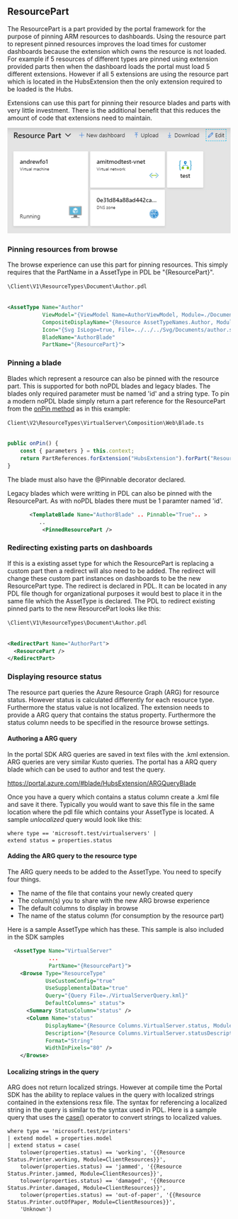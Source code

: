<a name="resourcepart"></a>
## ResourcePart

The ResourcePart is a part provided by the portal framework for the purpose of pinning ARM resources to dashboards.  Using the resource part to represent pinned resources improves the load times for customer dashboards because the extension which owns the resource is not loaded. For example if 5 resources of different types are pinned using extension provided parts then when the dashboard loads the portal must load 5 different extensions.   However if all 5 extensions are using the resource part which is located in the HubsExtension then the only extension required to be loaded is the Hubs.  

Extensions can use this part for pinning their resource blades and parts with very little investment. There is the additional benefit that this reduces the amount of code that extensions need to maintain.

![alt-text](../media/top-extensions-parts-resourcepart/resourcePart.PNG "Resource Part")

<a name="resourcepart-pinning-resources-from-browse"></a>
### Pinning resources from browse

The browse experience can use this part for pinning resources.   This simply requires that the PartName in a AssetType in PDL be "{ResourcePart}".   

`\Client\V1\ResourceTypes\Document\Author.pdl`

```xml

<AssetType Name="Author"
           ViewModel="{ViewModel Name=AuthorViewModel, Module=./Document/AssetViewModels/AuthorViewModel}"
           CompositeDisplayName="{Resource AssetTypeNames.Author, Module=ClientResources}"
           Icon="{Svg IsLogo=true, File=../../../Svg/Documents/author.svg}"
           BladeName="AuthorBlade"
           PartName="{ResourcePart}">

```


<a name="resourcepart-pinning-a-blade"></a>
### Pinning a blade

Blades which represent a resource can also be pinned with the resource part.  This is supported for both noPDL blades and legacy blades.  The blades only required parameter must be named 'id' and a string type.  To pin a modern noPDL blade simply return a part reference for the ResourcePart from the [onPin method](top-blades-advanced.md#making-your-blade-pinnable-to-a-dashboard) as in this example:

`Client\V2\ResourceTypes\VirtualServer\Composition\Web\Blade.ts`

```typescript

public onPin() {
    const { parameters } = this.context;
    return PartReferences.forExtension("HubsExtension").forPart("ResourcePart").createReference({ parameters: parameters });
}

```

The blade must also have the @Pinnable decorator declared.

Legacy blades which were writting in PDL can also be pinned with the ResourcePart.  As with noPDL blades there must be 1 paramter named 'id'.

```xml
       <TemplateBlade Name="AuthorBlade" .. Pinnable="True".. >
          ..
           <PinnedResourcePart />     
```

<a name="resourcepart-redirecting-existing-parts-on-dashboards"></a>
### Redirecting existing parts on dashboards

If this is a existing asset type for which the ResourcePart is replacing a custom part then a redirect will also need to be added.   The redirect will change these custom part instances on dashboards to be the new ResourcePart type.  The redirect is declared in PDL.   It can be located in any PDL file though for organizational purposes it would best to place it in the same file which the AssetType is declared.   The PDL to redirect existing pinned parts to the new ResourcePart looks like this:

`\Client\V1\ResourceTypes\Document\Author.pdl`

```xml

<RedirectPart Name="AuthorPart">
  <ResourcePart />
</RedirectPart>

```

<a name="resourcepart-displaying-resource-status"></a>
### Displaying resource status

The resource part queries the Azure Resource Graph (ARG) for resource status.  However status is calculated differently for each resource type.   Furthermore the status value is not localized.   The extension needs to provide a ARG query that contains the status property.  Furthermore the status column needs to be specified in the resource browse settings.

<a name="resourcepart-displaying-resource-status-authoring-a-arg-query"></a>
#### Authoring a ARG query

In the portal SDK ARG queries are saved in text files with the .kml extension.  ARG queries are very similar Kusto queries.  The portal has a ARQ query blade which can be used to author and test the query.   

https://portal.azure.com/#blade/HubsExtension/ARGQueryBlade

Once you have a query which contains a status column create a .kml file and save it there.  Typically you would want to save this file in the same location where the pdl file which contains your AssetType is located.  A sample *unlocalized* query would look like this:

```
where type == 'microsoft.test/virtualservers' |
extend status = properties.status
```

<a name="resourcepart-displaying-resource-status-adding-the-arg-query-to-the-resource-type"></a>
#### Adding the ARG query to the resource type

The ARG query needs to be added to the AssetType.   You need to specify four things.

* The name of the file that contains your newly created query
* The column(s) you to share with the new ARG browse experience
* The default columns to display in browse
* The name of the status column (for consumption by the resource part)

Here is a sample AssetType which has these.   This sample is also included in the SDK samples

```xml
  <AssetType Name="VirtualServer"
             ...
             PartName="{ResourcePart}">
    <Browse Type="ResourceType"
            UseCustomConfig="true"
            UseSupplementalData="true" 
            Query="{Query File=./VirtualServerQuery.kml}"
            DefaultColumns=" status">
      <Summary StatusColumn="status" />
      <Column Name="status"
            DisplayName="{Resource Columns.VirtualServer.status, Module=ClientResources}"
            Description="{Resource Columns.VirtualServer.statusDescription, Module=ClientResources}"
            Format="String"
            WidthInPixels="80" />
    </Browse>
```

<a name="resourcepart-displaying-resource-status-localizing-strings-in-the-query"></a>
#### Localizing strings in the query

ARG does not return localized strings.   However at compile time the Portal SDK has the ability to replace values in the query with localized strings contained in the extensions resx file. The syntax for referencing a localized string in the query is similar to the syntax used in PDL.   Here is a sample query that uses the [case()](https://kusto.azurewebsites.net/docs/query/casefunction.html) operator to convert strings to localized values.

```
where type == 'microsoft.test/printers'
| extend model = properties.model
| extend status = case(
    tolower(properties.status) == 'working', '{{Resource Status.Printer.working, Module=ClientResources}}',
    tolower(properties.status) == 'jammed', '{{Resource Status.Printer.jammed, Module=ClientResources}}',
    tolower(properties.status) == 'damaged', '{{Resource Status.Printer.damaged, Module=ClientResources}}',
    tolower(properties.status) == 'out-of-paper', '{{Resource Status.Printer.outOfPaper, Module=ClientResources}}',
    'Unknown')
```
    
